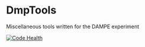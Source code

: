 # DmpTools
Miscellaneous tools written for the DAMPE experiment

[![Code Health](https://landscape.io/github/zimmerst/DmpTools/master/landscape.svg?style=plastic)](https://landscape.io/github/zimmerst/DmpTools/master)
